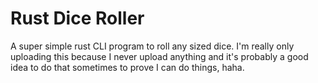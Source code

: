 # Rust Dice Roller
A super simple rust CLI program to roll any sized dice. I'm really only uploading this because I never upload anything
and it's probably a good idea to do that sometimes to prove I can do things, haha.

